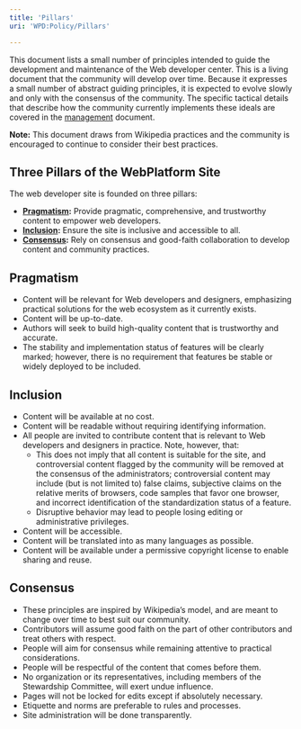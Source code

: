 ```yaml
---
title: 'Pillars'
uri: 'WPD:Policy/Pillars'

---
```

This document lists a small number of principles intended to guide the development and maintenance of the Web developer center. This is a living document that the community will develop over time. Because it expresses a small number of abstract guiding principles, it is expected to evolve slowly and only with the consensus of the community. The specific tactical details that describe how the community currently implements these ideals are covered in the [management](/WPD:Policy/Management) document.

**Note:** This document draws from Wikipedia practices and the community is encouraged to continue to consider their best practices.

## Three Pillars of the WebPlatform Site

The web developer site is founded on three pillars:

-   **[Pragmatism](#Pragmatism):** Provide pragmatic, comprehensive, and trustworthy content to empower web developers.
-   **[Inclusion](#Inclusion):** Ensure the site is inclusive and accessible to all.
-   **[Consensus](#Consensus):** Rely on consensus and good-faith collaboration to develop content and community practices.

## Pragmatism

-   Content will be relevant for Web developers and designers, emphasizing practical solutions for the web ecosystem as it currently exists.
-   Content will be up-to-date.
-   Authors will seek to build high-quality content that is trustworthy and accurate.
-   The stability and implementation status of features will be clearly marked; however, there is no requirement that features be stable or widely deployed to be included.

## Inclusion

-   Content will be available at no cost.
-   Content will be readable without requiring identifying information.
-   All people are invited to contribute content that is relevant to Web developers and designers in practice. Note, however, that:
    -   This does not imply that all content is suitable for the site, and controversial content flagged by the community will be removed at the consensus of the administrators; controversial content may include (but is not limited to) false claims, subjective claims on the relative merits of browsers, code samples that favor one browser, and incorrect identification of the standardization status of a feature.
    -   Disruptive behavior may lead to people losing editing or administrative privileges.
-   Content will be accessible.
-   Content will be translated into as many languages as possible.
-   Content will be available under a permissive copyright license to enable sharing and reuse.

## Consensus

-   These principles are inspired by Wikipedia’s model, and are meant to change over time to best suit our community.
-   Contributors will assume good faith on the part of other contributors and treat others with respect.
-   People will aim for consensus while remaining attentive to practical considerations.
-   People will be respectful of the content that comes before them.
-   No organization or its representatives, including members of the Stewardship Committee, will exert undue influence.
-   Pages will not be locked for edits except if absolutely necessary.
-   Etiquette and norms are preferable to rules and processes.
-   Site administration will be done transparently.
